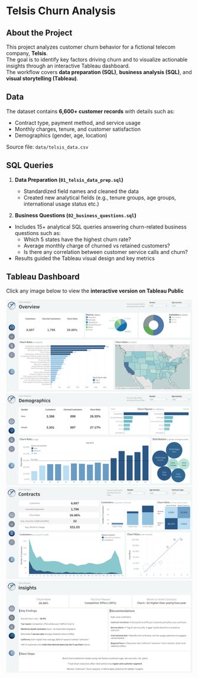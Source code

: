 # Telsis Churn Analysis

## About the Project
This project analyzes customer churn behavior for a fictional telecom company, **Telsis**.  
The goal is to identify key factors driving churn and to visualize actionable insights through an interactive Tableau dashboard.  
The workflow covers **data preparation (SQL)**, **business analysis (SQL)**, and **visual storytelling (Tableau)**.

## Data
The dataset contains **6,600+ customer records** with details such as:
- Contract type, payment method, and service usage
- Monthly charges, tenure, and customer satisfaction
- Demographics (gender, age, location)

Source file: `data/telsis_data.csv`

## SQL Queries
1. **Data Preparation (`01_telsis_data_prep.sql`)**  
   - Standardized field names and cleaned the data  
   - Created new analytical fields (e.g., tenure groups, age groups, international usage status etc.)  

2. **Business Questions (`02_business_questions.sql`)**  
- Includes 15+ analytical SQL queries answering churn-related business questions such as:
   - Which 5 states have the highest churn rate?
   - Average monthly charge of churned vs retained customers?
   - Is there any correlation between customer service calls and churn?
- Results guided the Tableau visual design and key metrics  

## Tableau Dashboard
Click any image below to view the **interactive version on Tableau Public**

[![Preview 1](tableau/preview_1.png)](https://public.tableau.com/views/telsis_churn/ChurnDashboard)
[![Preview 2](tableau/preview_2.png)](https://public.tableau.com/views/telsis_churn/ChurnDashboard)
[![Preview 3](tableau/preview_3.png)](https://public.tableau.com/views/telsis_churn/ChurnDashboard)
[![Preview 4](tableau/preview_4.png)](https://public.tableau.com/views/telsis_churn/ChurnDashboard)

